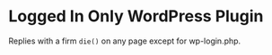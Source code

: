 Logged In Only WordPress Plugin
===============================

Replies with a firm `die()` on any page except for wp-login.php.


